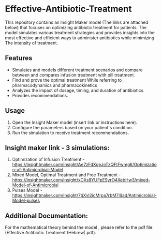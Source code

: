 # Effective-Antibiotic-Treatment
This repository contains an Insight Maker model (The links are attached below) that focuses on optimizing antibiotic treatment for patients. The model simulates various treatment strategies and provides insights into the most effective and efficient ways to administer antibiotics while minimizing The intensity of treatment.

## Features
- Simulates and models different treatment scenarios and compare between and compares infusion treatment with pill treatment.
- Find and prove the optimal treatment While referring to pharmacodynamics and pharmacokinetics
- Analyzes the impact of dosage, timing, and duration of antibiotics.
- Provides recommendations.

## Usage
1. Open the Insight Maker model (insert link or instructions here).
2. Configure the parameters based on your patient's condition.
3. Run the simulation to receive treatment recommendations.

## Insight maker link - 3 simulations:
1. Optimization of Infusion Treatment -  https://insightmaker.com/insight/Ae7zFdXgeJoTzQFtFwmg6/Optimization-of-Antimicrobial-Model
2. Mixed Model, Optimal Treatment and Free Treatment - https://insightmaker.com/insight/xCXs8YUFpESyrO4XebHw3/mixed-Model-of-Antimicrobial
3. Pulses Model - https://insightmaker.com/insight/7tjXvI2icMrpa7rbM7l6ad/Antimicrobial-Model-pulses

## Additional Documentation:
For the mathematical theory behind the model , please refer to the pdf file (Effective Antibiotic Treatment (Hebrew).pdf).
